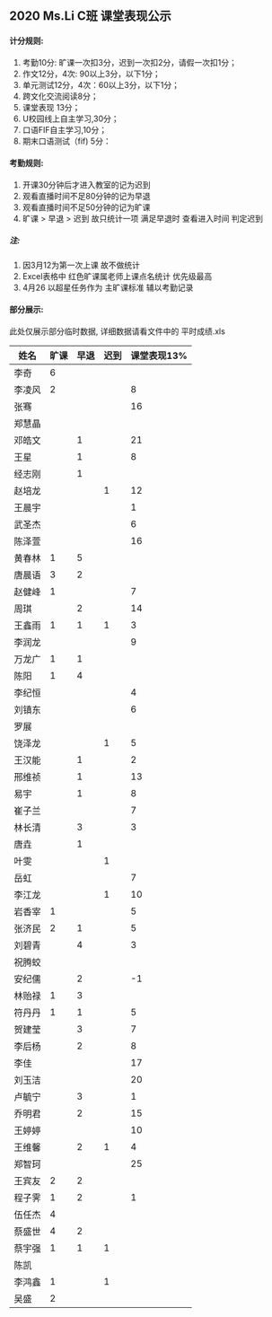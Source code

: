 ## 2020 Ms.Li C班 课堂表现公示



#### 计分规则:

1. 考勤10分: 旷课一次扣3分，迟到一次扣2分，请假一次扣1分；     
2. 作文12分，4次:  90以上3分，以下1分；
3. 单元测试12分，4次：60以上3分，以下1分；       
4. 跨文化交流阅读8分；     
5. 课堂表现 13分；         
6. U校园线上自主学习,30分；                      
7. 口语FIF自主学习,10分；   
8. 期末口语测试（fif) 5分：



#### 考勤规则:

1. 开课30分钟后才进入教室的记为迟到
2. 观看直播时间不足80分钟的记为早退
3. 观看直播时间不足50分钟的记为旷课
4. 旷课 > 早退 > 迟到 故只统计一项 满足早退时 查看进入时间 判定迟到

##### 注: 

1. 因3月12为第一次上课 故不做统计
2. Excel表格中 红色旷课属老师上课点名统计 优先级最高
3. 4月26 以超星任务作为 主旷课标准 辅以考勤记录 



#### 部分展示:

此处仅展示部分临时数据, 详细数据请看文件中的 平时成绩.xls



| 姓名   | 旷课 | 早退 | 迟到 | 课堂表现13% |
| ------ | ---- | ---- | ---- | ----------- |
| 李奇   | 6    |      |      |             |
| 李凌风 | 2    |      |      | 8           |
| 张骞   |      |      |      | 16          |
| 郑慧晶 |      |      |      |             |
| 邓皓文 |      | 1    |      | 21          |
| 王星   |      | 1    |      | 8           |
| 经志刚 |      | 1    |      |             |
| 赵培龙 |      |      | 1    | 12          |
| 王晨宇 |      |      |      | 1           |
| 武圣杰 |      |      |      | 6           |
| 陈泽萱 |      |      |      | 16          |
| 黄春林 | 1    | 5    |      |             |
| 唐晨语 | 3    | 2    |      |             |
| 赵健峰 | 1    |      |      | 7           |
| 周琪   |      | 2    |      | 14          |
| 王鑫雨 | 1    | 1    | 1    | 3           |
| 李润龙 |      |      |      | 9           |
| 万龙广 | 1    | 1    |      |             |
| 陈阳   | 1    | 4    |      |             |
| 李纪恒 |      |      |      | 4           |
| 刘镇东 |      |      |      | 6           |
| 罗展   |      |      |      |             |
| 饶泽龙 |      |      | 1    | 5           |
| 王汉能 |      | 1    |      | 2           |
| 邢维祯 |      | 1    |      | 13          |
| 易宇   |      | 1    |      | 8           |
| 崔子兰 |      |      |      | 7           |
| 林长清 |      | 3    |      | 3           |
| 唐垚   |      | 1    |      |             |
| 叶雯   |      |      | 1    |             |
| 岳虹   |      |      |      | 7           |
| 李江龙 |      |      | 1    | 10          |
| 岩香宰 | 1    |      |      | 5           |
| 张济民 | 2    | 1    |      | 5           |
| 刘碧青 |      | 4    |      | 3           |
| 祝腾蛟 |      |      |      |             |
| 安纪儒 |      | 2    |      | -1          |
| 林贻禄 | 1    | 3    |      |             |
| 符丹丹 | 1    | 1    |      | 5           |
| 贺建莹 |      | 3    |      | 7           |
| 李后杨 |      | 2    |      | 8           |
| 李佳   |      |      |      | 17          |
| 刘玉洁 |      |      |      | 20          |
| 卢毓宁 |      | 3    |      | 1           |
| 乔明君 |      | 2    |      | 15          |
| 王婷婷 |      |      |      | 10          |
| 王维馨 |      | 2    | 1    | 4           |
| 郑智珂 |      |      |      | 25          |
| 王宾友 | 2    | 2    |      |             |
| 程子霁 | 1    | 2    |      | 1           |
| 伍任杰 | 4    |      |      |             |
| 蔡盛世 | 4    | 2    |      |             |
| 蔡宇强 | 1    | 1    | 1    |             |
| 陈凯   |      |      |      |             |
| 李鸿鑫 | 1    |      | 1    |             |
| 吴盛   | 2    |      |      |             |
